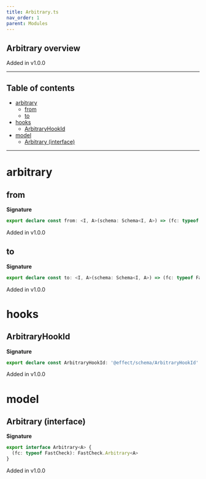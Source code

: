 ```yaml
---
title: Arbitrary.ts
nav_order: 1
parent: Modules
---
```


## Arbitrary overview

Added in v1.0.0

---

<h2 class="text-delta">Table of contents</h2>

- [arbitrary](#arbitrary)
  - [from](#from)
  - [to](#to)
- [hooks](#hooks)
  - [ArbitraryHookId](#arbitraryhookid)
- [model](#model)
  - [Arbitrary (interface)](#arbitrary-interface)

---

# arbitrary

## from

**Signature**

```ts
export declare const from: <I, A>(schema: Schema<I, A>) => (fc: typeof FastCheck) => FastCheck.Arbitrary<I>
```

Added in v1.0.0

## to

**Signature**

```ts
export declare const to: <I, A>(schema: Schema<I, A>) => (fc: typeof FastCheck) => FastCheck.Arbitrary<A>
```

Added in v1.0.0

# hooks

## ArbitraryHookId

**Signature**

```ts
export declare const ArbitraryHookId: '@effect/schema/ArbitraryHookId'
```

Added in v1.0.0

# model

## Arbitrary (interface)

**Signature**

```ts
export interface Arbitrary<A> {
  (fc: typeof FastCheck): FastCheck.Arbitrary<A>
}
```

Added in v1.0.0

